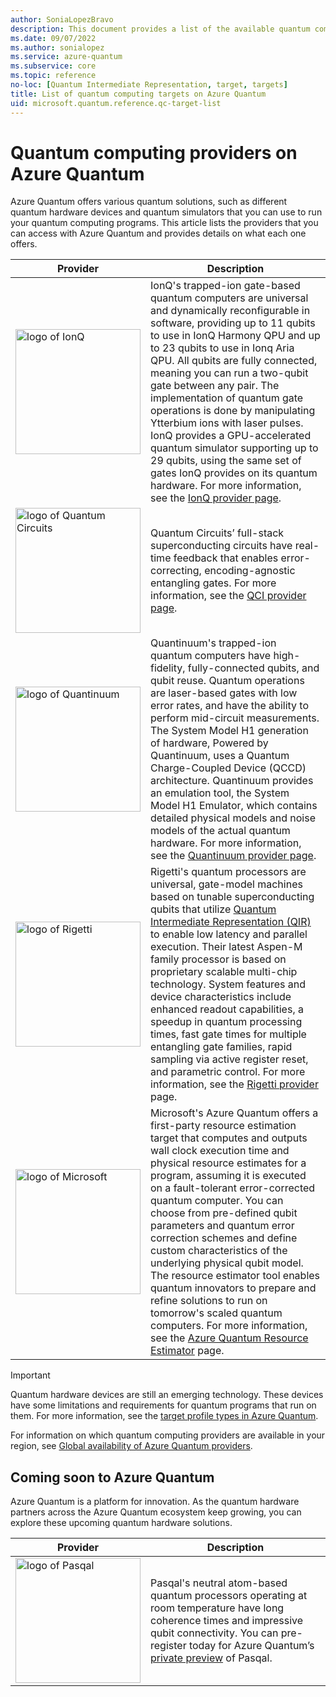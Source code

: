 ```yaml
---
author: SoniaLopezBravo
description: This document provides a list of the available quantum computing providers on Azure Quantum.
ms.date: 09/07/2022
ms.author: sonialopez
ms.service: azure-quantum
ms.subservice: core
ms.topic: reference
no-loc: [Quantum Intermediate Representation, target, targets]
title: List of quantum computing targets on Azure Quantum
uid: microsoft.quantum.reference.qc-target-list
---
```


# Quantum computing providers on Azure Quantum

Azure Quantum offers various quantum solutions, such as different quantum hardware devices and quantum simulators that you can use to run your quantum computing programs. This article lists the providers that you can access with Azure Quantum and provides details on what each one offers.

| Provider | Description |
|---|---|
|<img src="~/media/logo-ionq2.png" alt="logo of IonQ" title="logo of IonQ" width="200" height="200"/>|IonQ's trapped-ion gate-based quantum computers are universal and dynamically reconfigurable in software, providing up to 11 qubits to use in IonQ Harmony QPU and up to 23 qubits to use in Ionq Aria QPU. All qubits are fully connected, meaning you can run a two-qubit gate between any pair. The implementation of quantum gate operations is done by manipulating Ytterbium ions with laser pulses. IonQ provides a GPU-accelerated quantum simulator supporting up to 29 qubits, using the same set of gates IonQ provides on its quantum hardware. For more information, see the [IonQ provider page](xref:microsoft.quantum.providers.ionq).|
|<img src="~/media/logo-qci.png" alt="logo of Quantum Circuits" title="logo of Quantum Circuits" width="200" height="200"/>| Quantum Circuits’ full-stack superconducting circuits have real-time feedback that enables error-correcting, encoding-agnostic entangling gates. For more information, see the [QCI provider page](xref:microsoft.quantum.providers.qci).|
|<img src="~/media/logo-quantinuum.svg" alt="logo of Quantinuum" title="logo of Quantinuum" width="200" height="200"/>| Quantinuum's trapped-ion quantum computers have high-fidelity, fully-connected qubits, and qubit reuse. Quantum operations are laser-based gates with low error rates, and have the ability to perform mid-circuit measurements. The System Model H1 generation of hardware, Powered by Quantinuum, uses a Quantum Charge-Coupled Device (QCCD) architecture. Quantinuum provides an emulation tool, the System Model H1 Emulator, which contains detailed physical models and noise models of the actual quantum hardware. For more information, see the [Quantinuum provider page](xref:microsoft.quantum.providers.quantinuum). |
|<img src="~/media/logo-rigetti.png" alt="logo of Rigetti" title="logo of Rigetti" width="200" height="200"/> | Rigetti's quantum processors are universal, gate-model machines based on tunable superconducting qubits that utilize [Quantum Intermediate Representation (QIR)](xref:microsoft.quantum.concepts.qir) to enable low latency and parallel execution. Their latest Aspen-M family processor is based on proprietary scalable multi-chip technology. System features and device characteristics include enhanced readout capabilities, a speedup in quantum processing times, fast gate times for multiple entangling gate families, rapid sampling via active register reset, and parametric control. For more information, see the [Rigetti provider](xref:microsoft.quantum.providers.rigetti) page.|
|<img src="~/media/logo-microsoft2.png" alt="logo of Microsoft" title="logo of Microsoft" width="200" height="200"/>| Microsoft's Azure Quantum offers a first-party resource estimation target that computes and outputs wall clock execution time and physical resource estimates for a program, assuming it is executed on a fault-tolerant error-corrected quantum computer. You can choose from pre-defined qubit parameters and quantum error correction schemes and define custom characteristics of the underlying physical qubit model. The resource estimator tool enables quantum innovators to prepare and refine solutions to run on tomorrow's scaled quantum computers. For more information, see the [Azure Quantum Resource Estimator](xref:microsoft.quantum.overview.resources-estimator) page.|
> [!IMPORTANT]
> Quantum hardware devices are still an emerging technology. These devices have some limitations and requirements for quantum programs that run on them. For more information, see the [target profile types in Azure Quantum](xref:microsoft.quantum.target-profiles). 

For information on which quantum computing providers are available in your region, see [Global availability of Azure Quantum providers](xref:microsoft.quantum.provider-availability).

## Coming soon to Azure Quantum

Azure Quantum is a platform for innovation. As the quantum hardware partners across the Azure Quantum ecosystem keep growing, you can explore these upcoming quantum hardware solutions.

| Provider | Description  |
|---|---|
|<img src="~/media/logo-pasqal.png" alt="logo of Pasqal" title="logo of Pasqal" width="200" height="200"/>|Pasqal's neutral atom-based quantum processors operating at room temperature have long coherence times and impressive qubit connectivity. You can pre-register today for Azure Quantum’s [private preview](https://customervoice.microsoft.com/Pages/ResponsePage.aspx?id=v4j5cvGGr0GRqy180BHbRxm1OO5DJVRBs-fh9Rmd-nRURVRKVUJDM05WV1hDRlU2OFFZUlhUN1Q4SCQlQCN0PWcu) of Pasqal.|




